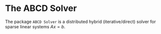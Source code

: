The ABCD Solver
==========

The package `ABCD Solver` is a distributed hybrid (iterative/direct) solver for sparse linear systems $Ax = b$. 
